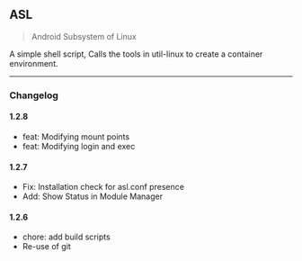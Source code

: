 ## ASL

>Android Subsystem of Linux

A simple shell script, Calls the tools in util-linux to create a container environment.

---

### Changelog

#### 1.2.8
- feat: Modifying mount points
- feat: Modifying login and exec

#### 1.2.7
- Fix: Installation check for asl.conf presence
- Add: Show Status in Module Manager

#### 1.2.6
- chore: add build scripts
- Re-use of git
